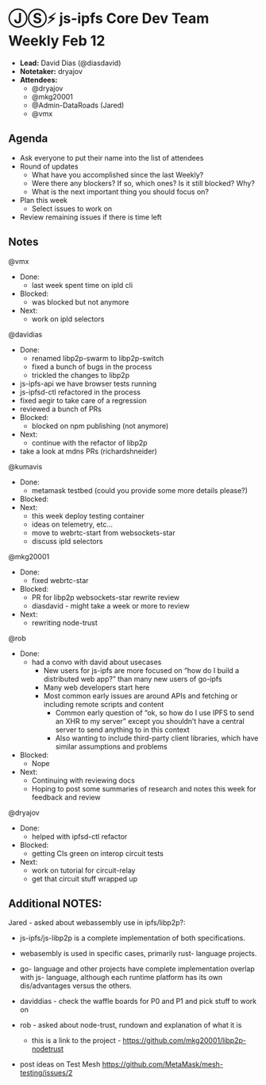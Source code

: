 # ⒿⓈ⚡️ js-ipfs Core Dev Team Weekly Feb 12

- **Lead:** David Dias (@diasdavid)
- **Notetaker:** dryajov
- **Attendees:**
  - @dryajov
  - @mkg20001
  - @Admin-DataRoads (Jared)
  - @vmx
  

## Agenda

- Ask everyone to put their name into the list of attendees
- Round of updates
  - What have you accomplished since the last Weekly?
  - Were there any blockers? If so, which ones? Is it still blocked? Why?
  - What is the next important thing you should focus on?
- Plan this week
  - Select issues to work on
- Review remaining issues if there is time left


## Notes

@vmx
 - Done: 
  	- last week spent time on ipld cli
 - Blocked:
 	- was blocked but not anymore
 - Next:
 	- work on ipld selectors

@davidias
 - Done:
 	- renamed libp2p-swarm to libp2p-switch
  	- fixed a bunch of bugs in the process
    - trickled the changes to libp2p
  - js-ipfs-api we have browser tests running
  - js-ipfsd-ctl refactored in the process
  - fixed aegir to take care of a regression
  - reviewed a bunch of PRs
 - Blocked:
 	- blocked on npm publishing (not anymore)
 - Next:
 	- continue with the refactor of libp2p
  - take a look at mdns PRs (richardshneider)
  
@kumavis
 - Done:
 	- metamask testbed (could you provide some more details please?)
 - Blocked:
 - Next:
 	- this week deploy testing container
  	- ideas on telemetry, etc...
    - move to webrtc-start from websockets-star
	- discuss ipld selectors    
    
@mkg20001
 - Done:
 	- fixed webrtc-star
 - Blocked:
 	- PR for libp2p websockets-star rewrite review
  	- diasdavid - might take a week or more to review
 - Next:
	- rewriting node-trust
  

@rob
 - Done:
   - had a convo with david about usecases
     - New users for js-ipfs are more focused on “how do I build a distributed web app?” than many new users of go-ipfs
     - Many web developers start here
     - Most common early issues are around APIs and fetching or including remote scripts and content
       - Common early question of “ok, so how do I use IPFS to send an XHR to my server” except you shouldn’t have a central server to send anything to in this context
       - Also wanting to include third-party client libraries, which have similar assumptions and problems
 - Blocked:
   - Nope
 - Next:
   - Continuing with reviewing docs
   - Hoping to post some summaries of research and notes this week for feedback and review
  
@dryajov
 - Done:
 	- helped with ipfsd-ctl refactor
 - Blocked:
 	- getting CIs green on interop circuit tests
- Next:
	- work on tutorial for circuit-relay
	- get that circuit stuff wrapped up
    
## Additional NOTES:

Jared - asked about webassembly use in ipfs/libp2p?:
  - js-ipfs/js-libp2p is a complete implementation of both specifications.
  - webasembly is used in specific cases, primarily rust- language projects.
  - go- language and other projects have complete implementation overlap with js- language, although each runtime platform has its own dis/advantages versus the others.
  
- daviddias - check the waffle boards for P0 and P1 and pick stuff to work on

- rob - asked about node-trust, rundown and explanation of what it is
	- this is a link to the project - https://github.com/mkg20001/libp2p-nodetrust
- post ideas on Test Mesh https://github.com/MetaMask/mesh-testing/issues/2

<!-- After each call, the notetaker submits a PR to ipfs/pm to store the notes on the meeting-notes folder -->
